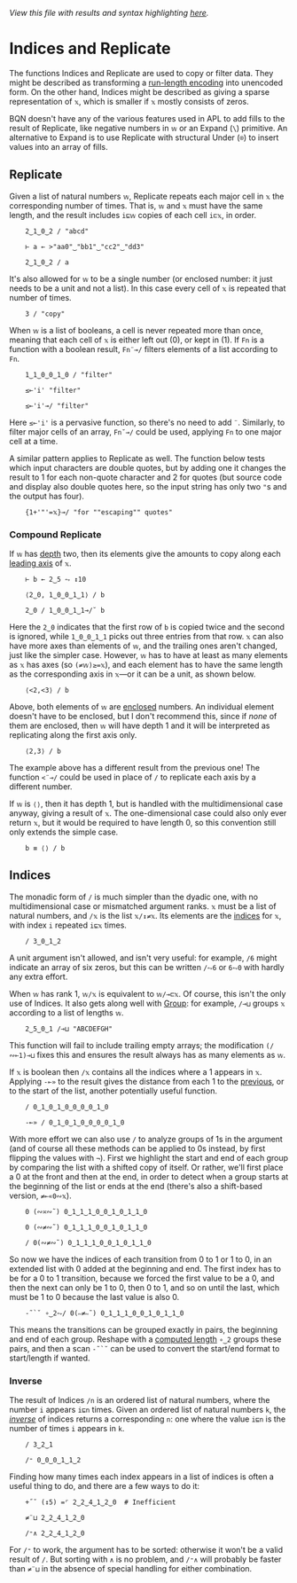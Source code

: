 *View this file with results and syntax highlighting [here](https://mlochbaum.github.io/BQN/doc/replicate.html).*

# Indices and Replicate

<!--GEN
d ← 48‿22

rc ← At "class=code|stroke-width=1.5|rx=12"
Ge ← "g"⊸At⊸Enc
g  ← "font-family=BQN,monospace|font-size=18px|text-anchor=middle"
hg ← "class=bluegreen|stroke-width=0|opacity=0.2"
cg ← "font-size=24px|text-anchor=end"
lg ← "class=lilac|stroke-linecap=round"

wv ← 0‿1‿1‿0‿3‿2‿0‿0‿0
xl ← ≠ xc ← ⊐ xt ← '''(Highlight∾∾⊣)¨"replicate"

Text ← ("text" Attr "dy"‿"0.29em"∾(Pos d⊸×))⊸Enc
Line ← "line" Elt ("xy"≍⌜"12")≍˘○⥊ ·FmtNum d×⊢
Rp ← Pos⊸∾⟜("width"‿"height"≍˘FmtNum)○(d⊸×)

tx ← ↕xl ⋄ y ← » yd ← +`0.6+1‿2‿1‿1.8
dim ← ⟨2+xl,¯1⊑yd⟩ ⋄ sh ← ¯2.1‿¯1.3
tp ← y ≍˜¨¨ 2 / ⟨tx,↕+´wv⟩
hp ← 0.2‿¯0.7(+⟜(1‿0×sh)≍¯2⊸×⊸+)1‿0×dim
Ll ← Line∘⍉ ≍ + (0≍0.05×-○⊑)≍˘0.45‿¯0.55˙

((∾˜d)×((-∾+˜)0.7‿0.4)+sh∾dim) SVG g Ge ⟨
  "rect" Elt rc ∾ sh Rp dim
  hg Ge ("rect" Elt ·Rp˝ {𝕩⊸+⌾(1⊑⊏)hp})¨ 0‿2⊏y
  cg Ge (¯0.7≍¨y) Text⟜Highlight¨ "𝕨"‿"𝕩"‿"𝕨/𝕩"‿"/𝕨"
  tp Text¨○∾ Highlight∘•Repr¨¨⌾(1‿3⊸⊏) xt‿wv‿(wv/xt)‿(/wv)
  lg Ge ⟨
    "stroke-width=0.6" Ge   Ll¨ ´ (0=wv)⊸/¨  2⊸↑ tp
    "stroke-width=1.8" Ge > Ll¨¨˝˘ 2↕ wv⊸/¨⌾(2⊸↑)tp
  ⟩
⟩
-->

The functions Indices and Replicate are used to copy or filter data. They might be described as transforming a [run-length encoding](https://en.wikipedia.org/wiki/Run-length_encoding) into unencoded form. On the other hand, Indices might be described as giving a sparse representation of `𝕩`, which is smaller if `𝕩` mostly consists of zeros.

BQN doesn't have any of the various features used in APL to add fills to the result of Replicate, like negative numbers in `𝕨` or an Expand (`\`) primitive. An alternative to Expand is to use Replicate with structural Under (`⌾`) to insert values into an array of fills.

## Replicate

Given a list of natural numbers `𝕨`, Replicate repeats each major cell in `𝕩` the corresponding number of times. That is, `𝕨` and `𝕩` must have the same length, and the result includes `i⊑𝕨` copies of each cell `i⊏𝕩`, in order.

        2‿1‿0‿2 / "abcd"

        ⊢ a ← >"aa0"‿"bb1"‿"cc2"‿"dd3"

        2‿1‿0‿2 / a

It's also allowed for `𝕨` to be a single number (or enclosed number: it just needs to be a unit and not a list). In this case every cell of `𝕩` is repeated that number of times.

        3 / "copy"

When `𝕨` is a list of booleans, a cell is never repeated more than once, meaning that each cell of `𝕩` is either left out (0), or kept in (1). If `Fn` is a function with a boolean result, `Fn¨⊸/` filters elements of a list according to `Fn`.

        1‿1‿0‿0‿1‿0 / "filter"

        ≤⟜'i' "filter"

        ≤⟜'i'⊸/ "filter"

Here `≤⟜'i'` is a pervasive function, so there's no need to add `¨`. Similarly, to filter major cells of an array, `Fn˘⊸/` could be used, applying `Fn` to one major cell at a time.

A similar pattern applies to Replicate as well. The function below tests which input characters are double quotes, but by adding one it changes the result to 1 for each non-quote character and 2 for quotes (but source code and display also double quotes here, so the input string has only two `"`s and the output has four).

        {1+'"'=𝕩}⊸/ "for ""escaping"" quotes"

### Compound Replicate

If `𝕨` has [depth](depth.md) two, then its elements give the amounts to copy along each [leading axis](leading.md) of `𝕩`.

        ⊢ b ← 2‿5 ⥊ ↕10

        ⟨2‿0, 1‿0‿0‿1‿1⟩ / b

        2‿0 / 1‿0‿0‿1‿1⊸/˘ b

Here the `2‿0` indicates that the first row of `b` is copied twice and the second is ignored, while `1‿0‿0‿1‿1` picks out three entries from that row. `𝕩` can also have more axes than elements of `𝕨`, and the trailing ones aren't changed, just like the simpler case. However, `𝕨` has to have at least as many elements as `𝕩` has axes (so `(≠𝕨)≥=𝕩`), and each element has to have the same length as the corresponding axis in `𝕩`—or it can be a unit, as shown below.

        ⟨<2,<3⟩ / b

Above, both elements of `𝕨` are [enclosed](enclose.md) numbers. An individual element doesn't have to be enclosed, but I don't recommend this, since if *none* of them are enclosed, then `𝕨` will have depth 1 and it will be interpreted as replicating along the first axis only.

        ⟨2,3⟩ / b

The example above has a different result from the previous one! The function `<¨⊸/` could be used in place of `/` to replicate each axis by a different number.

If `𝕨` is `⟨⟩`, then it has depth 1, but is handled with the multidimensional case anyway, giving a result of `𝕩`. The one-dimensional case could also only ever return `𝕩`, but it would be required to have length 0, so this convention still only extends the simple case.

        b ≡ ⟨⟩ / b

## Indices

The monadic form of `/` is much simpler than the dyadic one, with no multidimensional case or mismatched argument ranks. `𝕩` must be a list of natural numbers, and `/𝕩` is the list `𝕩/↕≠𝕩`. Its elements are the [indices](indices.md) for `𝕩`, with index `i` repeated `i⊑𝕩` times.

        / 3‿0‿1‿2

A unit argument isn't allowed, and isn't very useful: for example, `/6` might indicate an array of six zeros, but this can be written `/⥊6` or `6⥊0` with hardly any extra effort.

When `𝕨` has rank 1, `𝕨/𝕩` is equivalent to `𝕨/⊸⊏𝕩`. Of course, this isn't the only use of Indices. It also gets along well with [Group](group.md): for example, `/⊸⊔` groups `𝕩` according to a list of lengths `𝕨`.

        2‿5‿0‿1 /⊸⊔ "ABCDEFGH"

This function will fail to include trailing empty arrays; the modification `(/∾⟜1)⊸⊔` fixes this and ensures the result always has as many elements as `𝕨`.

If `𝕩` is boolean then `/𝕩` contains all the indices where a 1 appears in `𝕩`. Applying `-⟜»` to the result gives the distance from each 1 to the [previous](shift.md), or to the start of the list, another potentially useful function.

        / 0‿1‿0‿1‿0‿0‿0‿0‿1‿0

        -⟜» / 0‿1‿0‿1‿0‿0‿0‿0‿1‿0

With more effort we can also use `/` to analyze groups of 1s in the argument (and of course all these methods can be applied to 0s instead, by first flipping the values with `¬`). First we highlight the start and end of each group by comparing the list with a shifted copy of itself. Or rather, we'll first place a 0 at the front and then at the end, in order to detect when a group starts at the beginning of the list or ends at the end (there's also a shift-based version, `≠⟜«0∾𝕩`).

        0 (∾≍∾˜) 0‿1‿1‿1‿0‿0‿1‿0‿1‿1‿0

        0 (∾≠∾˜) 0‿1‿1‿1‿0‿0‿1‿0‿1‿1‿0

        / 0(∾≠∾˜) 0‿1‿1‿1‿0‿0‿1‿0‿1‿1‿0

So now we have the indices of each transition from 0 to 1 or 1 to 0, in an extended list with 0 added at the beginning and end. The first index has to be for a 0 to 1 transition, because we forced the first value to be a 0, and then the next can only be 1 to 0, then 0 to 1, and so on until the last, which must be 1 to 0 because the last value is also 0.

        -˜`˘ ∘‿2⥊/ 0(∾≠∾˜) 0‿1‿1‿1‿0‿0‿1‿0‿1‿1‿0

This means the transitions can be grouped exactly in pairs, the beginning and end of each group. Reshape with a [computed length](reshape.md#computed-lengths) `∘‿2` groups these pairs, and then a scan ``-˜`˘`` can be used to convert the start/end format to start/length if wanted.

### Inverse

The result of Indices `/n` is an ordered list of natural numbers, where the number `i` appears `i⊑n` times. Given an ordered list of natural numbers `k`, the [*inverse*](undo.md) of indices returns a corresponding `n`: one where the value `i⊑n` is the number of times `i` appears in `k`.

        / 3‿2‿1

        /⁼ 0‿0‿0‿1‿1‿2

Finding how many times each index appears in a list of indices is often a useful thing to do, and there are a few ways to do it:

        +˝˘ (↕5) =⌜ 2‿2‿4‿1‿2‿0  # Inefficient

        ≠¨⊔ 2‿2‿4‿1‿2‿0

        /⁼∧ 2‿2‿4‿1‿2‿0

For `/⁼` to work, the argument has to be sorted: otherwise it won't be a valid result of `/`. But sorting with `∧` is no problem, and `/⁼∧` will probably be faster than `≠¨⊔` in the absence of special handling for either combination.
